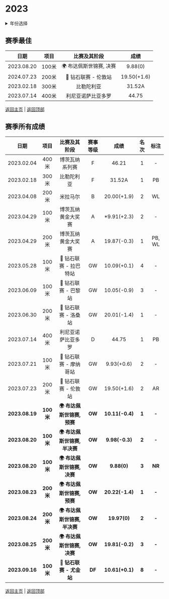 # 2023

<details>
<summary>年份选择</summary>

- [2024](./2024.md)

- [2023](./2023.md)

- [2022](./2022.md)

- [2021](./2021.md)

- [2020](./2020.md)

- [2019](./2019.md)

</details>

## 赛季最佳

|    日期    | 项目  |                    比赛及其阶段                     |    成绩     |
| :--------: | :---: | :-------------------------------------------------: | :---------: |
| 2023.08.20 | 100米 |         :earth_africa: 布达佩斯世锦赛, 决赛         |   9.88(0)   |
| 2024.07.23 | 200米 | :diamond_shape_with_a_dot_inside: 钻石联赛 - 伦敦站​ | 19.50(+1.6) |
| 2023.02.18 | 300米 |                     比勒陀利亚                      |   31.52A    |
| 2023.07.14 | 400米 |                 利尼亚诺萨比亚多罗                  |    44.75    |

[返回主页](../Profile.md) | [返回顶部](#2023)

## 赛季所有成绩

|      日期      |   项目    |                      比赛及其阶段                       | 赛事等级 |      成绩       | 名次  |  标注  |
| :------------: | :-------: | :-----------------------------------------------------: | :------: | :-------------: | :---: | :----: |
|   2023.02.04   |   400米   |                     博茨瓦纳系列赛                      |    F     |      46.21      |   1   |   -    |
|   2023.02.18   |   300米   |                       比勒陀利亚                        |    F     |     31.52A      |   1   |   PB   |
|   2023.04.08   |   200米   |                        米拉马尔                         |    B     |   20.00(+1.9)   |   2   |   WL   |
|   2023.04.29   |   100米   |                   博茨瓦纳黄金大奖赛                    |    A     |   *9.91(+2.3)   |   2   |   -    |
|   2023.04.29   |   200米   |                   博茨瓦纳黄金大奖赛                    |    A     |   19.87(-0.3)   |   1   | PB, WL |
|   2023.05.28   |   100米   |  :diamond_shape_with_a_dot_inside: 钻石联赛 - 拉巴特站  |    GW    |   10.09(+0.1)   |   4   |   -    |
|   2023.06.09   |   100米   |   :diamond_shape_with_a_dot_inside: 钻石联赛 - 巴黎站   |    GW    |   10.05(-0.9)   |   3   |   -    |
|   2023.06.30   |   200米   |   :diamond_shape_with_a_dot_inside: 钻石联赛 - 洛桑站   |    GW    |   20.01(-1.4)   |   1   |   -    |
|   2023.07.14   |   400米   |                   利尼亚诺萨比亚多罗                    |    D     |      44.75      |   1   |   PB   |
|   2023.07.21   |   100米   |  :diamond_shape_with_a_dot_inside: 钻石联赛 - 摩纳哥站  |    GW    |   9.93(+0.6)    |   2   |   -    |
|   2023.07.23   |   200米   |   :diamond_shape_with_a_dot_inside: 钻石联赛 - 伦敦站   |    GW    |   19.50(+1.6)   |   2   |   AR   |
| **2023.08.19** | **100米** |         **:earth_africa: 布达佩斯世锦赛, 预赛**         |  **OW**  | **10.11(-0.4)** | **1** | **-**  |
| **2023.08.20** | **100米** |        **:earth_africa: 布达佩斯世锦赛, 半决赛**        |  **OW**  | **9.98(-0.3)**  | **2** | **-**  |
| **2023.08.20** | **100米** |         **:earth_africa: 布达佩斯世锦赛, 决赛**         |  **OW**  |   **9.88(0)**   | **3** | **NR** |
| **2023.08.23** | **200米** |         **:earth_africa: 布达佩斯世锦赛, 预赛**         |  **OW**  | **20.22(-1.4)** | **1** | **-**  |
| **2023.08.24** | **200米** |        **:earth_africa: 布达佩斯世锦赛, 半决赛**        |  **OW**  |  **19.97(0)**   | **2** | **-**  |
| **2023.08.25** | **200米** |         **:earth_africa: 布达佩斯世锦赛, 决赛**         |  **OW**  | **19.81(-0.2)** | **3** | **-**  |
| **2023.09.16** | **100米** | **:diamond_shape_with_a_dot_inside: 钻石联赛 - 尤金站** |  **DF**  | **10.61(+0.1)** | **8** | **-**  |

[返回主页](../Profile.md) | [返回顶部](#2023)
